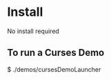 Install
========

No install required

To run a Curses Demo
--------

$ ./demos/cursesDemoLauncher

